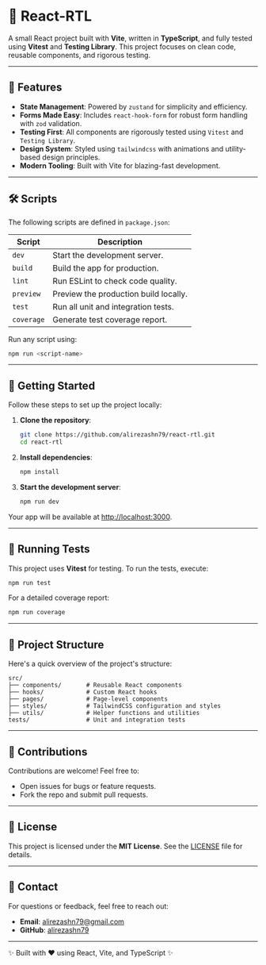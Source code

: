 # 🚀 React-RTL

A small React project built with **Vite**, written in **TypeScript**, and fully tested using **Vitest** and **Testing Library**. This project focuses on clean code, reusable components, and rigorous testing.

---

## 🌟 Features

- **State Management**: Powered by `zustand` for simplicity and efficiency.
- **Forms Made Easy**: Includes `react-hook-form` for robust form handling with `zod` validation.
- **Testing First**: All components are rigorously tested using `Vitest` and `Testing Library`.
- **Design System**: Styled using `tailwindcss` with animations and utility-based design principles.
- **Modern Tooling**: Built with Vite for blazing-fast development.

---

## 🛠️ Scripts

The following scripts are defined in `package.json`:

| Script     | Description                           |
| ---------- | ------------------------------------- |
| `dev`      | Start the development server.         |
| `build`    | Build the app for production.         |
| `lint`     | Run ESLint to check code quality.     |
| `preview`  | Preview the production build locally. |
| `test`     | Run all unit and integration tests.   |
| `coverage` | Generate test coverage report.        |

Run any script using:

```bash
npm run <script-name>
```

---

## 🚀 Getting Started

Follow these steps to set up the project locally:

1. **Clone the repository**:

   ```bash
   git clone https://github.com/alirezashn79/react-rtl.git
   cd react-rtl
   ```

2. **Install dependencies**:

   ```bash
   npm install
   ```

3. **Start the development server**:
   ```bash
   npm run dev
   ```

Your app will be available at [http://localhost:3000](http://localhost:3000).

---

## 🧪 Running Tests

This project uses **Vitest** for testing. To run the tests, execute:

```bash
npm run test
```

For a detailed coverage report:

```bash
npm run coverage
```

---

## 📂 Project Structure

Here's a quick overview of the project's structure:

```plaintext
src/
├── components/       # Reusable React components
├── hooks/            # Custom React hooks
├── pages/            # Page-level components
├── styles/           # TailwindCSS configuration and styles
├── utils/            # Helper functions and utilities
tests/                # Unit and integration tests
```

---

## 🤝 Contributions

Contributions are welcome! Feel free to:

- Open issues for bugs or feature requests.
- Fork the repo and submit pull requests.

---

## 📄 License

This project is licensed under the **MIT License**. See the [LICENSE](./LICENSE) file for details.

---

## 📧 Contact

For questions or feedback, feel free to reach out:

- **Email**: [alirezashn79@gmail.com](mailto:alirezashn79@gmail.com)
- **GitHub**: [alirezashn79](https://github.com/alirezashn79)

---

✨ Built with ❤️ using React, Vite, and TypeScript ✨

```

```

```

```
